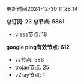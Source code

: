更新时间2024-12-30 11:28:14

**总订阅: 23**
**总节点: 5861**
- vless节点: 18

**google ping有效节点: 612**
- ss节点: 586
- trojan节点: 25
- v2ray节点: 1
